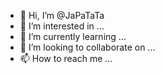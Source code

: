 - 👋 Hi, I’m @JaPaTaTa
- 👀 I’m interested in ...
- 🌱 I’m currently learning ...
- 💞️ I’m looking to collaborate on ...
- 📫 How to reach me ...

<!---
JaPaTaTa/JaPaTaTa is a ✨ special ✨ repository because its `README.md` (this file) appears on your GitHub profile.
You can click the Preview link to take a look at your changes.
--->
